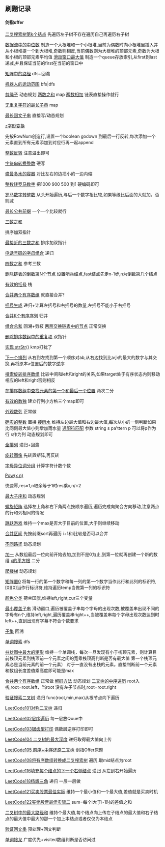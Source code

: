 ## 刷题记录
####  剑指offer

[二叉搜索树第k个结点](https://leetcode-cn.com/problems/kth-smallest-element-in-a-bst/)
先遍历左子树不存在遍历自己再遍历右子树

[数据流中的中位数](https://leetcode-cn.com/problems/kth-smallest-element-in-a-bst/)
制造一个大根堆和一个小根堆,当前为偶数时向小根堆里插入并从小根堆提一个到大根堆,奇数则相反,当前偶数则为大根堆的顶部元素,奇数为大根和小根的顶部元素平均值
[滑动窗口最大值](https://leetcode-cn.com/problems/sliding-window-maximum/)
制造一个queue存放索引,从first到last递减,并且保证当前的first在当前的窗口中

[矩阵中的路径](https://leetcode-cn.com/problems/ju-zhen-zhong-de-lu-jing-lcof/solution/)
dfs+回溯

[机器人的运动范围](https://leetcode-cn.com/problems/ji-qi-ren-de-yun-dong-fan-wei-lcof/)
bfs|dfs

[剪绳子](https://leetcode-cn.com/problems/jian-sheng-zi-lcof/)
动态规划
[两数之和](https://leetcode-cn.com/problems/two-sum/)
map
[两数相加](https://leetcode-cn.com/problems/add-two-numbers/)
链表直接操作就行

[无重复字符的最长子串](https://leetcode-cn.com/problems/longest-substring-without-repeating-characters/)
map

[最长回文子串](https://leetcode-cn.com/problems/longest-palindromic-substring/)
直接写/动态规划

[z字形变换](https://leetcode-cn.com/problems/zigzag-conversion/)

先按RowNum创造行,设置一个boolean godown 到最后一行反转,每次添加一个元素直到所有元素添加到对应行再一起append

[整数反转](https://leetcode-cn.com/problems/reverse-integer/)
注意溢出即可

[字符串转换整数](https://leetcode-cn.com/problems/string-to-integer-atoi/)
硬写

[盛最多水的容器](https://leetcode-cn.com/problems/container-with-most-water/)
对比左右的边把小的一边内缩

[整数转罗马数字](https://leetcode-cn.com/problems/integer-to-roman/)
把1000 900 500 到1 硬编码即可

[罗马数字转整数](https://leetcode-cn.com/problems/roman-to-integer/)
从头开始遍历,与后一个数字相比较,如果等级比后面的大就加，否则减

[最长公共前缀](https://leetcode-cn.com/problems/longest-common-prefix/)
一个一个比较就行

[三数之和](https://leetcode-cn.com/problems/3sum/)

排序加双指针

[最接近的三数之和](https://leetcode-cn.com/problems/3sum-closest/submissions/)
排序加双指针

[电话号码的字母组合](https://leetcode-cn.com/problems/letter-combinations-of-a-phone-number/)
递归

[四数之和](https://leetcode-cn.com/problems/4sum/)
参考三数

[ 删除链表的倒数第N个节点
](https://leetcode-cn.com/problems/remove-nth-node-from-end-of-list/)
设置哨兵结点,fast结点先走n-1步,n为倒数第几个结点

[有效的括号](https://leetcode-cn.com/problems/valid-parentheses/)
栈

[合并两个有序数组](https://leetcode-cn.com/problems/merge-two-sorted-lists/)
就直接合并?

[括号生成](https://leetcode-cn.com/problems/generate-parentheses/)
递归+计算左括号和右括号的数量,左括号不能小于右括号

[合并K个有序序列](https://leetcode-cn.com/problems/merge-k-sorted-lists/)
归并

[组合总和](https://leetcode-cn.com/problems/combination-sum/)
回溯+剪枝
[两两交换链表中的节点](https://leetcode-cn.com/problems/swap-nodes-in-pairs/)
 正常交换

 [ 删除排序数组中的重复项](https://leetcode-cn.com/problems/remove-duplicates-from-sorted-array/)
 双指针

 [实现 strStr()](https://leetcode-cn.com/problems/implement-strstr/)
 kmp打扰了

[下一个排列](https://leetcode-cn.com/problems/next-permutation/)
从右到左找到第一个顺序对ab,从右边找到比a小的最大的数字与其交换,再将原本a位置后的数字逆序

[搜索旋转排序数组](https://leetcode-cn.com/problems/search-in-rotated-sorted-array/)
比较中间和left和right的关系,如果target处于有序状态内则移动相应的left和right否则相反

[在排序数组中查找元素的第一个和最后一个位置](https://leetcode-cn.com/problems/find-first-and-last-position-of-element-in-sorted-array/)
两次二分

[有效的数独](https://leetcode-cn.com/problems/valid-sudoku/)
建立行列小方格三个map即可

[外观数列](https://leetcode-cn.com/submissions/detail/30423509/)
正常做

[确实的整数](https://leetcode-cn.com/problems/first-missing-positive/)
置换
[接雨水](https://leetcode-cn.com/problems/trapping-rain-water/)
维持左边最大值和右边最大值,每次从小的一侧判断如果比同侧最大值小则增加雨水量
[通配符匹配](https://leetcode-cn.com/problems/wildcard-matching/)
参数 string s pa'ttern p 可以将p作为行 s作为列 动态规划即可

[全排列](https://leetcode-cn.com/problems/permutations/)
递归+回溯

[旋转图像](https://leetcode-cn.com/problems/rotate-image/)
先转置矩阵,再反转

[字母异位词分组](https://leetcode-cn.com/problems/group-anagrams/)
计算字符计数个数

[Pow(x,n)](https://leetcode-cn.com/problems/powx-n/solution/)

快速幂,res=1,n取余等于1时res乘x,n/=2

[最大子序和](https://leetcode-cn.com/problems/maximum-subarray/)
动态规划

[螺旋矩阵](https://leetcode-cn.com/problems/spiral-matrix/)
选择左上角和右下角两点按顺序遍历,遍历完成向聚合方向移动,注意两点的行和列相同的情况

[跳跃游戏](https://leetcode-cn.com/problems/jump-game/)
维持一个max是否大于目前的位置,大于则继续移动

[合并区间](https://leetcode-cn.com/problems/merge-intervals/)
先按前缀sort再遍历 i+1和i比较是否可以合并

[不同路径](https://leetcode-cn.com/problems/unique-paths/)
动态规划

[加一](https://leetcode-cn.com/problems/plus-one/)
从数组最后一位向前开始去加,加到不是0为止,到第一位就再创建一个新的数组
[x的平方根](https://leetcode-cn.com/problems/sqrtx/)
二分

[爬楼梯](https://leetcode-cn.com/problems/climbing-stairs/)
动态规划

[矩阵置0](https://leetcode-cn.com/problems/set-matrix-zeroes/)
将每一行的第一个数字和每一列的第一个数字当作此行和此列的标识符,[0][0]当作行标识符,维持遍历temp当做第一列的标识符

[颜色分类](https://leetcode-cn.com/problems/sort-colors/)
荷兰国旗,维持left,right,cur三个变量

[最小覆盖子串](https://leetcode-cn.com/problems/minimum-window-substring/)
滑动窗口,遍历被覆盖子串每个字母的出现次数,被覆盖串出现不同的字母有n个,维持left,right,遍历覆盖串right++,当被覆盖串每个字母出现次数达到时left++,直到出现有字幕不符合个数要求

[子集](https://leetcode-cn.com/problems/subsets/submissions/)
回溯


[单词搜索](https://leetcode-cn.com/problems/word-search/)
dfs

[柱状图中最大的矩形](https://leetcode-cn.com/problems/word-search/)
  维持一个单调栈，每次一旦发现有小于栈顶元素，则计算目前栈顶元素到栈顶前一个元素之间的宽乘栈顶高判断是否有最大值
        第一个栈顶元素必是当前元素的前一个元素）
        对于一直没有出栈的元素，直接判断前一个元素和数组长度差值乘高度即可能是max
      
[合并两个有序数组](https://leetcode-cn.com/problems/merge-sorted-array/)
正常做
[解码方法](https://leetcode-cn.com/problems/decode-ways/)
动态规划
[二叉树的中序遍历](https://leetcode-cn.com/problems/binary-tree-inorder-traversal/)
root入栈,root=root.left，当root 没有左子节点时,root=root.right

[验证搜索二叉树](https://leetcode-cn.com/problems/validate-binary-search-tree/)
递归 func(root,min,max)从根节点向下遍历

[LeetCode101对称二叉树](https://leetcode-cn.com/problems/symmetric-tree/)
递归

[LeetCode102层序遍历](https://leetcode-cn.com/problems/binary-tree-level-order-traversal/)
每一层放Quue中

[LeetCode103锯齿型打印](https://leetcode-cn.com/problems/binary-tree-zigzag-level-order-traversal/)
偶数层逆序打印即可

[LeetCode104 二叉树的最大深度](https://leetcode-cn.com/problems/maximum-depth-of-binary-tree)
递归取得最大值向上传

[LeetCode105 前序+中序还原二叉树](https://leetcode-cn.com/problems/construct-binary-tree-from-preorder-and-inorder-traversal/)
剑指Offer原题

[LeetCode108将有序数组转换成二叉搜索树](https://leetcode-cn.com/problems/convert-sorted-array-to-binary-search-tree/)
遍历,取mid结点为root

[LeetCode116填充每个结点的下一个右侧结点](https://leetcode-cn.com/problems/populating-next-right-pointers-in-each-node/submissions/)
递归 从左到右开始遍历

[LeetCode118杨辉三角](https://leetcode-cn.com/problems/pascals-triangle/)
递归 一层一层做

[LeetCode121买卖股票最佳实际](https://leetcode-cn.com/problems/best-time-to-buy-and-sell-stock/)
维持一个最小值和一个最大值,差值就是买卖时机

[LeetCode122买卖股票最佳实际二](https://leetcode-cn.com/problems/best-time-to-buy-and-sell-stock-ii/)
sum=每个i大于i-1时的差值之和

[二叉树中的最大路径和](https://leetcode-cn.com/problems/binary-tree-maximum-path-sum/)
维持个最大值,每个结点向上传左子结点的最大值和右子结点的最大值中最大的那一个加上本结点或者仅仅为本结点

[验证回文串](https://leetcode-cn.com/problems/valid-palindrome/)
预处理+回文判断

[单词接龙](https://leetcode-cn.com/problems/word-ladder/)
广度优先+visited数组判断是否访问过